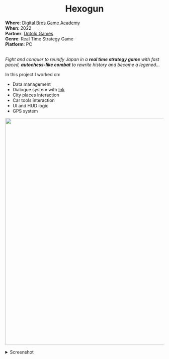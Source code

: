 <h1 align="center"> Hexogun </h1>
<b>Where</b>: <a href="https://dbgameacademy.it/?gclid=Cj0KCQjw8uOWBhDXARIsAOxKJ2GLU5Ea6NNwwBL4gu1LutBM2M50qc8DkTI3tR4O2n3y5AZv8C5EZOcaAhvtEALw_wcB"> Digital Bros Game Academy </a><br />
<b>When</b>: 2022 <br />
<b>Partner</b>: <a href="https://UntoldGames.com/"> Untold Games </a><br />
<b>Genre</b>: Real Time Strategy Game <br />
<b>Platform</b>: PC <br /><br />

<i> Fight and conquer to reunify Japan in a ***real time strategy game*** with fast paced, ***autochess-like combat*** to rewrite history and become a legened...</i> <br />

In this project I worked on:
<ul>
  <li> Data management </li>
  <li> Dialogue system with <a href="https://www.inklestudios.com/ink/"> Ink </a></li>
  <li> City places interaction </li>
  <li> Car tools interaction </li>
  <li> UI and HUD logic </li>
  <li> GPS system </li>
</ul>

<p align="center">
  <img src="https://github.com/samarancona/ProjectsImmages/blob/main/Hexogun/178946970-3063e253-8f79-4571-8638-e99eff6b6b87.png" alt="" width="720"/>
</p>

<details><summary>Screenshot</summary>
  <p align="center">
    <img src="https://github.com/samarancona/ProjectsImmages/blob/main/Hexogun/178947036-288cb045-6cf0-4b94-a937-f5546f71559f.png" alt="" width="720"/>
    <img src="https://github.com/samarancona/ProjectsImmages/blob/main/Hexogun/178947086-e5b4568b-2613-4733-98b8-81f2c75baec7.png" alt="" width="720"/> 
    <img src="https://github.com/samarancona/ProjectsImmages/blob/main/Hexogun/178947167-e82a59c9-ef19-4116-8a8d-a72004914f13.png" alt="" width="720"/>     
    <img src="https://github.com/samarancona/ProjectsImmages/blob/main/Hexogun/178947373-d4775f6e-402b-44d4-bcb7-4f58321e2f24.png" alt="" width="720"/> 
    <img src="https://github.com/samarancona/ProjectsImmages/blob/main/Hexogun/178947333-0416140f-00cf-4a95-957f-ca9be489b5ad.png" alt="" width="720"/> 
    <img src="https://github.com/samarancona/ProjectsImmages/blob/main/Hexogun/178947444-22b37f64-93b7-42f5-9ca9-cfa6838090cb.png" alt="" width="720"/> 
    <img src="https://github.com/samarancona/ProjectsImmages/blob/main/Hexogun/1.PNG" alt="" width="720"/> 
    <img src="https://github.com/samarancona/ProjectsImmages/blob/main/Hexogun/2.PNG" alt="" width="720"/> 
  </p>
</details>
